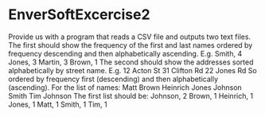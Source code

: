 # EnverSoftExcercise2

Provide us with a program that reads a CSV file and outputs two text files.
The first should show the frequency of the first and last names ordered by frequency descending and then alphabetically
ascending.
E.g.
Smith, 4
Jones, 3
Martin, 3
Brown, 1
The second should show the addresses sorted alphabetically by street name.
E.g.
12 Acton St
31 Clifton Rd
22 Jones Rd
So ordered by frequency first (descending) and then alphabetically (ascending).
For the list of names:
Matt Brown
Heinrich Jones
Johnson Smith
Tim Johnson
The first list should be:
Johnson, 2
Brown, 1
Heinrich, 1
Jones, 1
Matt, 1
Smith, 1
Tim, 1
